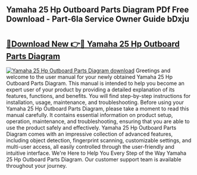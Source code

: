 ## Yamaha 25 Hp Outboard Parts Diagram PDf Free Download - Part-6la Service Owner Guide bDxju

# <h2><a href="http://dfubvzr.blite.top/?on=Yamaha+25+Hp+Outboard+Parts+Diagram">🔗Download New 👉🔴 Yamaha 25 Hp Outboard Parts Diagram</a></h2>

[![Yamaha 25 Hp Outboard Parts Diagram download](https://i.imgur.com/lujVjoI.png)](http://dfubvzr.blite.top/?on=Yamaha+25+Hp+Outboard+Parts+Diagram)
Greetings and welcome to the user manual for your newly obtained Yamaha 25 Hp Outboard Parts Diagram. This manual is intended to help you become an expert user of your product by providing a detailed explanation of its features, functions, and benefits. You will find step-by-step instructions for installation, usage, maintenance, and troubleshooting. Before using your Yamaha 25 Hp Outboard Parts Diagram, please take a moment to read this manual carefully. It contains essential information on product setup, operation, maintenance, and troubleshooting, ensuring that you are able to use the product safely and effectively. Yamaha 25 Hp Outboard Parts Diagram comes with an impressive collection of advanced features, including object detection, fingerprint scanning, customizable settings, and multi-user access, all easily controlled through the user-friendly and intuitive interface. We're Here to Help You Every Step of the Way Yamaha 25 Hp Outboard Parts Diagram. Our customer support team is available throughout your journey.
